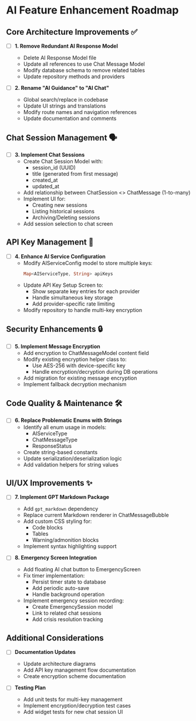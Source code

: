 # AI Feature Enhancement Roadmap

## Core Architecture Improvements ✅
- [ ] **1. Remove Redundant AI Response Model**
  - Delete AI Response Model file
  - Update all references to use Chat Message Model
  - Modify database schema to remove related tables
  - Update repository methods and providers

- [ ] **2. Rename "AI Guidance" to "AI Chat"**
  - Global search/replace in codebase
  - Update UI strings and translations
  - Modify route names and navigation references
  - Update documentation and comments

## Chat Session Management 🗣️
- [ ] **3. Implement Chat Sessions**
  - Create Chat Session Model with:
    - session_id (UUID)
    - title (generated from first message)
    - created_at
    - updated_at
  - Add relationship between ChatSession <> ChatMessage (1-to-many)
  - Implement UI for:
    - Creating new sessions
    - Listing historical sessions
    - Archiving/Deleting sessions
  - Add session selection to chat screen

## API Key Management 🔑
- [ ] **4. Enhance AI Service Configuration**
  - Modify AIServiceConfig model to store multiple keys:
    ```dart
    Map<AIServiceType, String> apiKeys
    ```
  - Update API Key Setup Screen to:
    - Show separate key entries for each provider
    - Handle simultaneous key storage
    - Add provider-specific rate limiting
  - Modify repository to handle multi-key encryption

## Security Enhancements 🔒
- [ ] **5. Implement Message Encryption**
  - Add encryption to ChatMessageModel content field
  - Modify existing encryption helper class to:
    - Use AES-256 with device-specific key
    - Handle encryption/decryption during DB operations
  - Add migration for existing message encryption
  - Implement fallback decryption mechanism

## Code Quality & Maintenance 🛠️
- [ ] **6. Replace Problematic Enums with Strings**
  - Identify all enum usage in models:
    - AIServiceType
    - ChatMessageType
    - ResponseStatus
  - Create string-based constants
  - Update serialization/deserialization logic
  - Add validation helpers for string values

## UI/UX Improvements ✨
- [ ] **7. Implement GPT Markdown Package**
  - Add `gpt_markdown` dependency
  - Replace current Markdown renderer in ChatMessageBubble
  - Add custom CSS styling for:
    - Code blocks
    - Tables
    - Warning/admonition blocks
  - Implement syntax highlighting support

- [ ] **8. Emergency Screen Integration**
  - Add floating AI chat button to EmergencyScreen
  - Fix timer implementation:
    - Persist timer state to database
    - Add periodic auto-save
    - Handle background operation
  - Implement emergency session recording:
    - Create EmergencySession model
    - Link to related chat sessions
    - Add crisis resolution tracking

## Additional Considerations
- [ ] **Documentation Updates**
  - Update architecture diagrams
  - Add API key management flow documentation
  - Create encryption scheme documentation

- [ ] **Testing Plan**
  - Add unit tests for multi-key management
  - Implement encryption/decryption test cases
  - Add widget tests for new chat session UI
